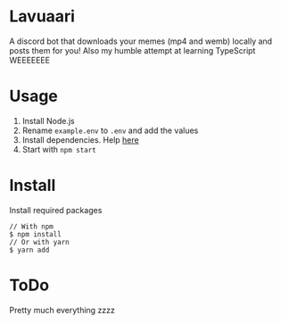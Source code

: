 # Lavuaari
A discord bot that downloads your memes (mp4 and wemb) locally and posts them for you! Also my humble attempt at learning TypeScript WEEEEEEE

# Usage
1. Install Node.js
2. Rename ```example.env``` to ```.env``` and add the values
3. Install dependencies. Help [here](https://github.com/Makeliiii/Lavuaari#install)
4. Start with ```npm start```

# Install
Install required packages
``` shell
// With npm
$ npm install
// Or with yarn
$ yarn add
```

# ToDo
Pretty much everything zzzz
